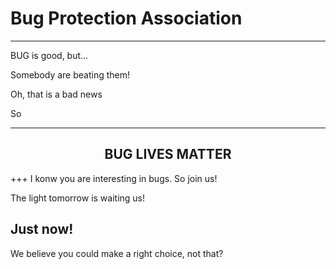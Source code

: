 # Bug Protection Association
***
BUG is good, but...


Somebody are beating them!


Oh, that is a bad news


So

***
<h2 align="center">BUG LIVES MATTER</h2>
+++
I konw you are interesting in bugs. So join us!

The light tomorrow is waiting us!
## Just now!

We believe you could make a right choice, not that?
